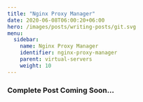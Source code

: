 ```yaml
---
title: "Nginx Proxy Manager"
date: 2020-06-08T06:00:20+06:00
hero: /images/posts/writing-posts/git.svg
menu:
  sidebar:
    name: Nginx Proxy Manager
    identifier: nginx-proxy-manager
    parent: virtual-servers
    weight: 10
---
```

### Complete Post Coming Soon...